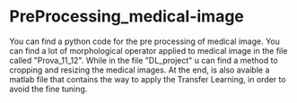 # PreProcessing_medical-image
You can find a python code for the pre processing of medical image. You can find a lot of morphological operator applied to medical image in the file called "Prova_11_12". While in the file "DL_project" u can find a method to cropping and resizing the medical images. At the end, is also avaible a matlab file that contains the way to apply the Transfer Learning, in order to avoid the fine tuning.
